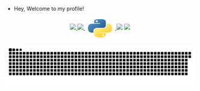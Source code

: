 - Hey, Welcome to my profile!
<div align="center">
  <a href="https://github.com/Guilherme-K-Santos">
  <img height="140em" src="https://github-readme-stats.vercel.app/api?username=Guilherme-K-Santos&show_icons=true&theme=synthwave&include_all_commits=true&count_private=true"/>
  <img height="140em" src="https://github-readme-stats.vercel.app/api/top-langs/?username=Guilherme-K-Santos&layout=compact&langs_count=7&theme=dark"/>
  <img align="center" alt="Gui-Python" height="60" width="80" src="https://raw.githubusercontent.com/devicons/devicon/master/icons/python/python-original.svg">
<a href="https://instagram.com/guiklose" target="_blank"><img src="https://img.shields.io/badge/-Instagram-%23E4405F?style=for-the-badge&logo=instagram&logoColor=white" target="_blank"></a>
<a href = "mailto:guifocassio1@gmail.com"><img src="https://img.shields.io/badge/-Gmail-%23333?style=for-the-badge&logo=gmail&logoColor=white" target="_blank"></a>

 ![Snake animation](https://github.com/Guilherme-K-Santos/Guilherme-K-Santos/blob/output/github-contribution-grid-snake.svg)
